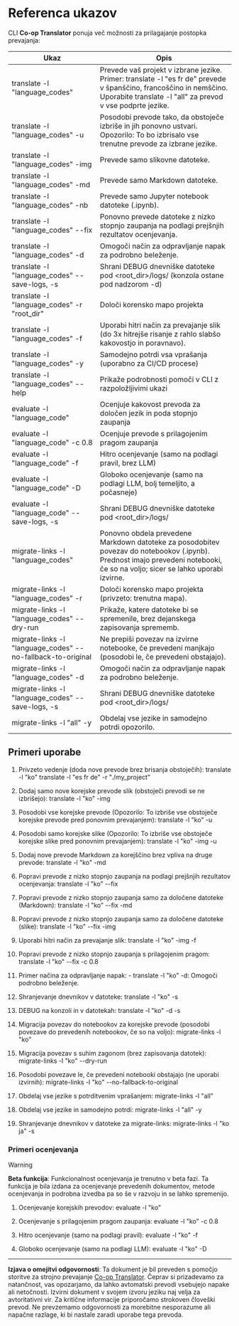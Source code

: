 <!--
CO_OP_TRANSLATOR_METADATA:
{
  "original_hash": "a6cddf5e9648ef0bba0de7eb07e74cf1",
  "translation_date": "2025-10-15T04:09:00+00:00",
  "source_file": "getting_started/command-reference.md",
  "language_code": "sl"
}
-->
# Referenca ukazov

CLI **Co-op Translator** ponuja več možnosti za prilagajanje postopka prevajanja:

Ukaz                                        | Opis
---------------------------------------------|-------------------------------------------------------------------------------------------------------------------------------------------------------------------------------------------------------
translate -l "language_codes"                | Prevede vaš projekt v izbrane jezike. Primer: translate -l "es fr de" prevede v španščino, francoščino in nemščino. Uporabite translate -l "all" za prevod v vse podprte jezike.
translate -l "language_codes" -u             | Posodobi prevode tako, da obstoječe izbriše in jih ponovno ustvari. Opozorilo: To bo izbrisalo vse trenutne prevode za izbrane jezike.
translate -l "language_codes" -img           | Prevede samo slikovne datoteke.
translate -l "language_codes" -md            | Prevede samo Markdown datoteke.
translate -l "language_codes" -nb            | Prevede samo Jupyter notebook datoteke (.ipynb).
translate -l "language_codes" --fix          | Ponovno prevede datoteke z nizko stopnjo zaupanja na podlagi prejšnjih rezultatov ocenjevanja.
translate -l "language_codes" -d             | Omogoči način za odpravljanje napak za podrobno beleženje.
translate -l "language_codes" --save-logs, -s| Shrani DEBUG dnevniške datoteke pod <root_dir>/logs/ (konzola ostane pod nadzorom -d)
translate -l "language_codes" -r "root_dir"  | Določi korensko mapo projekta
translate -l "language_codes" -f             | Uporabi hitri način za prevajanje slik (do 3x hitrejše risanje z rahlo slabšo kakovostjo in poravnavo).
translate -l "language_codes" -y             | Samodejno potrdi vsa vprašanja (uporabno za CI/CD procese)
translate -l "language_codes" --help         | Prikaže podrobnosti pomoči v CLI z razpoložljivimi ukazi
evaluate -l "language_code"                  | Ocenjuje kakovost prevoda za določen jezik in poda stopnjo zaupanja
evaluate -l "language_code" -c 0.8           | Ocenjuje prevode s prilagojenim pragom zaupanja
evaluate -l "language_code" -f               | Hitro ocenjevanje (samo na podlagi pravil, brez LLM)
evaluate -l "language_code" -D               | Globoko ocenjevanje (samo na podlagi LLM, bolj temeljito, a počasneje)
evaluate -l "language_code" --save-logs, -s  | Shrani DEBUG dnevniške datoteke pod <root_dir>/logs/
migrate-links -l "language_codes"            | Ponovno obdela prevedene Markdown datoteke za posodobitev povezav do notebookov (.ipynb). Prednost imajo prevedeni notebooki, če so na voljo; sicer se lahko uporabi izvirne.
migrate-links -l "language_codes" -r         | Določi korensko mapo projekta (privzeto: trenutna mapa).
migrate-links -l "language_codes" --dry-run  | Prikaže, katere datoteke bi se spremenile, brez dejanskega zapisovanja sprememb.
migrate-links -l "language_codes" --no-fallback-to-original | Ne prepiši povezav na izvirne notebooke, če prevedeni manjkajo (posodobi le, če prevedeni obstajajo).
migrate-links -l "language_codes" -d         | Omogoči način za odpravljanje napak za podrobno beleženje.
migrate-links -l "language_codes" --save-logs, -s | Shrani DEBUG dnevniške datoteke pod <root_dir>/logs/
migrate-links -l "all" -y                    | Obdelaj vse jezike in samodejno potrdi opozorilo.

## Primeri uporabe

  1. Privzeto vedenje (doda nove prevode brez brisanja obstoječih):   translate -l "ko"    translate -l "es fr de" -r "./my_project"

  2. Dodaj samo nove korejske prevode slik (obstoječi prevodi se ne izbrišejo):    translate -l "ko" -img

  3. Posodobi vse korejske prevode (Opozorilo: To izbriše vse obstoječe korejske prevode pred ponovnim prevajanjem):    translate -l "ko" -u

  4. Posodobi samo korejske slike (Opozorilo: To izbriše vse obstoječe korejske slike pred ponovnim prevajanjem):    translate -l "ko" -img -u

  5. Dodaj nove prevode Markdown za korejščino brez vpliva na druge prevode:    translate -l "ko" -md

  6. Popravi prevode z nizko stopnjo zaupanja na podlagi prejšnjih rezultatov ocenjevanja: translate -l "ko" --fix

  7. Popravi prevode z nizko stopnjo zaupanja samo za določene datoteke (Markdown): translate -l "ko" --fix -md

  8. Popravi prevode z nizko stopnjo zaupanja samo za določene datoteke (slike): translate -l "ko" --fix -img

  9. Uporabi hitri način za prevajanje slik:    translate -l "ko" -img -f

  10. Popravi prevode z nizko stopnjo zaupanja s prilagojenim pragom: translate -l "ko" --fix -c 0.8

  11. Primer načina za odpravljanje napak: - translate -l "ko" -d: Omogoči podrobno beleženje.
  12. Shranjevanje dnevnikov v datoteke: translate -l "ko" -s
  13. DEBUG na konzoli in v datotekah: translate -l "ko" -d -s

  14. Migracija povezav do notebookov za korejske prevode (posodobi povezave do prevedenih notebookov, če so na voljo):    migrate-links -l "ko"

  15. Migracija povezav s suhim zagonom (brez zapisovanja datotek):    migrate-links -l "ko" --dry-run

  16. Posodobi povezave le, če prevedeni notebooki obstajajo (ne uporabi izvirnih):    migrate-links -l "ko" --no-fallback-to-original

  17. Obdelaj vse jezike s potrditvenim vprašanjem:    migrate-links -l "all"

  18. Obdelaj vse jezike in samodejno potrdi:    migrate-links -l "all" -y
  19. Shranjevanje dnevnikov v datoteke za migrate-links:    migrate-links -l "ko ja" -s

### Primeri ocenjevanja

> [!WARNING]  
> **Beta funkcija**: Funkcionalnost ocenjevanja je trenutno v beta fazi. Ta funkcija je bila izdana za ocenjevanje prevedenih dokumentov, metode ocenjevanja in podrobna izvedba pa so še v razvoju in se lahko spremenijo.

  1. Ocenjevanje korejskih prevodov: evaluate -l "ko"

  2. Ocenjevanje s prilagojenim pragom zaupanja: evaluate -l "ko" -c 0.8

  3. Hitro ocenjevanje (samo na podlagi pravil): evaluate -l "ko" -f

  4. Globoko ocenjevanje (samo na podlagi LLM): evaluate -l "ko" -D

---

**Izjava o omejitvi odgovornosti**:
Ta dokument je bil preveden s pomočjo storitve za strojno prevajanje [Co-op Translator](https://github.com/Azure/co-op-translator). Čeprav si prizadevamo za natančnost, vas opozarjamo, da lahko avtomatski prevodi vsebujejo napake ali netočnosti. Izvirni dokument v svojem izvoru jeziku naj velja za avtoritativni vir. Za kritične informacije priporočamo strokoven človeški prevod. Ne prevzemamo odgovornosti za morebitne nesporazume ali napačne razlage, ki bi nastale zaradi uporabe tega prevoda.